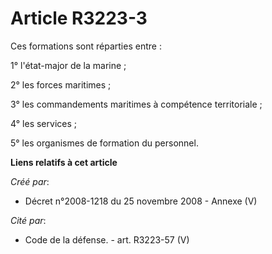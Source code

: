 # Article R3223-3

Ces formations sont réparties entre :

1° l'état-major de la marine ;

2° les forces maritimes ;

3° les commandements maritimes à compétence territoriale ;

4° les services ;

5° les organismes de formation du personnel.

**Liens relatifs à cet article**

_Créé par_:

  - Décret n°2008-1218 du 25 novembre 2008 -  Annexe (V)

_Cité par_:

  - Code de la défense. - art. R3223-57 (V)
